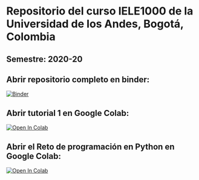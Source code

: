 # Repositorio del curso IELE1000 de la Universidad de los Andes, Bogotá, Colombia
## Semestre: 2020-20

## Abrir repositorio completo en binder: 
[![Binder](https://mybinder.org/badge_logo.svg)](https://mybinder.org/v2/gh/jpmartinez10/IELE1000-2020-20/master)

## Abrir tutorial 1 en Google Colab:
[![Open In Colab](https://colab.research.google.com/assets/colab-badge.svg)](https://colab.research.google.com/github/jpmartinez10/IELE1000-2020-20/blob/master/Tutorial%20Python/tutorial_python_base.ipynb)


## Abrir el Reto de programación en Python en Google Colab:
[![Open In Colab](https://colab.research.google.com/assets/colab-badge.svg)](https://colab.research.google.com/github/jpmartinez10/IELE1000-2020-20/blob/master/Reto%20Python/reto_python.ipynb)

